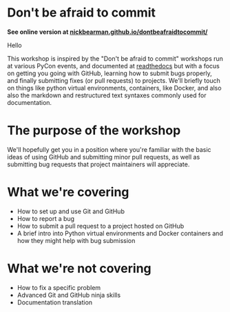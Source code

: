 # Don't be afraid to commit

**See online version at [nickbearman.github.io/dontbeafraidtocommit/](https://nickbearman.github.io/dontbeafraidtocommit/)**

Hello

This workshop is inspired by the "Don't be afraid to commit" workshops run at various PyCon events, and documented at [readthedocs](http://dont-be-afraid-to-commit.readthedocs.io/en/latest/index.html#) but with a focus on getting you going with GitHub, learning how to submit bugs properly, and finally submitting fixes (or pull requests) to projects. We'll briefly touch on things like python virtual environments, containers, like Docker, and also also the markdown and restructured text syntaxes commonly used for documentation.

# The purpose of the workshop

We'll hopefully get you in a position where you're familiar with the basic ideas of using GitHub and submitting minor pull requests, as well as submitting bug requests that project maintainers will appreciate.

# What we're covering

 * How to set up and use Git and GitHub
 * How to report a bug
 * How to submit a pull request to a project hosted on GitHub
 * A brief intro into Python virtual environments and Docker containers and how they might help with bug submission

# What we're not covering

 * How to fix a specific problem
 * Advanced Git and GitHub ninja skills
 * Documentation translation
